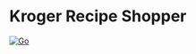 # Kroger Recipe Shopper
[![Go](https://github.com/densestvoid/krogerrecipeshopper/actions/workflows/go.yml/badge.svg?branch=main&event=push)](https://github.com/densestvoid/krogerrecipeshopper/actions/workflows/go.yml)
